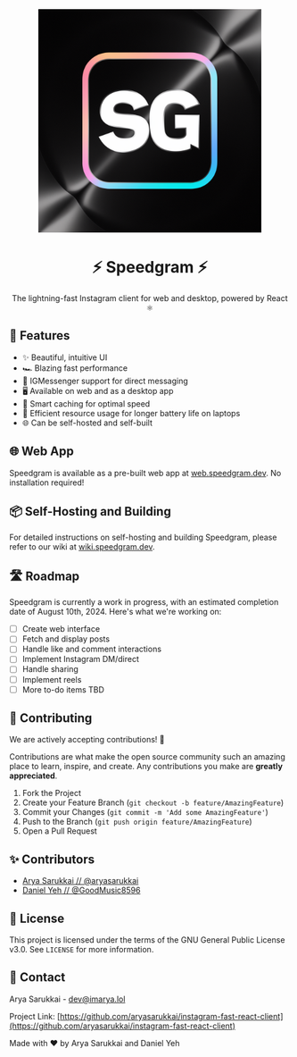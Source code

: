 <div align="center">
  <img src="landing/logo.png" alt="Speedgram Logo" width="400" height="400" />
  <h1>⚡ Speedgram ⚡</h1>
  <p>The lightning-fast Instagram client for web and desktop, powered by React ⚛️</p>
</div>

## 🚀 Features

- ✨ Beautiful, intuitive UI
- 🏎️ Blazing fast performance 
- 💬 IGMessenger support for direct messaging
- 🖥️ Available on web and as a desktop app
- 🧠 Smart caching for optimal speed
- 🔋 Efficient resource usage for longer battery life on laptops
- 🌐 Can be self-hosted and self-built

## 🌐 Web App

Speedgram is available as a pre-built web app at [web.speedgram.dev](https://web.speedgram.dev). No installation required!

## 📦 Self-Hosting and Building

For detailed instructions on self-hosting and building Speedgram, please refer to our wiki at [wiki.speedgram.dev](https://wiki.speedgram.dev).

## 🛣️ Roadmap

Speedgram is currently a work in progress, with an estimated completion date of August 10th, 2024. Here's what we're working on:

- [ ] Create web interface
- [ ] Fetch and display posts
- [ ] Handle like and comment interactions
- [ ] Implement Instagram DM/direct
- [ ] Handle sharing
- [ ] Implement reels
- [ ] More to-do items TBD

## 🤝 Contributing

We are actively accepting contributions! 🎉

Contributions are what make the open source community such an amazing place to learn, inspire, and create. Any contributions you make are **greatly appreciated**.

1. Fork the Project
2. Create your Feature Branch (`git checkout -b feature/AmazingFeature`)
3. Commit your Changes (`git commit -m 'Add some AmazingFeature'`)
4. Push to the Branch (`git push origin feature/AmazingFeature`)
5. Open a Pull Request

## ✨ Contributors

- [Arya Sarukkai // @aryasarukkai](https://github.com/aryasarukkai)
- [Daniel Yeh // @GoodMusic8596](https://github.com/GoodMusic8596)

## 📄 License

This project is licensed under the terms of the GNU General Public License v3.0. See `LICENSE` for more information.

## 💬 Contact

Arya Sarukkai - [dev@imarya.lol](mailto:dev@imarya.lol) 

Project Link: [https://github.com/aryasarukkai/instagram-fast-react-client](https://github.com/aryasarukkai/instagram-fast-react-client)

Made with ❤️ by Arya Sarukkai and Daniel Yeh
